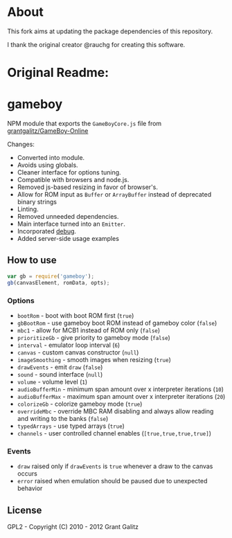 # About
This fork aims at updating the package dependencies of this repository. 

I thank the original creator @rauchg for creating this software.

# Original Readme:
# gameboy

NPM module that exports the `GameBoyCore.js` file from
[grantgalitz/GameBoy-Online](https://github.com/grantgalitz/GameBoy-Online)

Changes:
- Converted into module.
- Avoids using globals.
- Cleaner interface for options tuning.
- Compatible with browsers and node.js.
- Removed js-based resizing in favor of browser's.
- Allow for ROM input as `Buffer` or `ArrayBuffer` instead of
  deprecated binary strings
- Linting.
- Removed unneeded dependencies.
- Main interface turned into an `Emitter`.
- Incorporated [debug](https://github.com/visionmedia/debug).
- Added server-side usage examples

## How to use

```js
var gb = require('gameboy');
gb(canvasElement, romData, opts);
```

### Options

- `bootRom` - boot with boot ROM first (`true`)
- `gbBootRom` - use gameboy boot ROM instead of gameboy color (`false`)
- `mbc1` - allow for MCB1 instead of ROM only (`false`)
- `prioritizeGb` - give priority to gameboy mode (`false`)
- `interval` - emulator loop interval (`6`)
- `canvas` - custom canvas constructor (`null`)
- `imageSmoothing` - smooth images when resizing (`true`)
- `drawEvents` - emit `draw` (`false`)
- `sound` - sound interface (`null`)
- `volume` - volume level (`1`)
- `audioBufferMin` - minimum span amount over x interpreter iterations (`10`)
- `audioBufferMax` - maximum span amount over x interpreter iterations (`20`)
- `colorizeGb` - colorize gameboy mode (`true`)
- `overrideMbc` - override MBC RAM disabling and always allow reading and
writing to the banks (`false`)
- `typedArrays` - use typed arrays (`true`)
- `channels` - user controlled channel enables (`[true,true,true,true]`)

### Events

- `draw` raised only if `drawEvents` is `true` whenever a draw to the
  canvas occurs
- `error` raised when emulation should be paused due to
  unexpected behavior

## License

GPL2 - Copyright (C) 2010 - 2012 Grant Galitz
